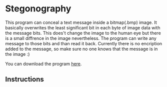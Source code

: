 # Stegonography

This program can conceal a text message inside a bitmap(.bmp) image. It basically overwrites the least significant bit in each byte of image data with the message bits. This does't change the image to the human eye but there is a small diffrence in the image nevertheless. The program can write any message to those bits and than read it back. Currently there is no encription added to the message, so make sure no one knows that the message is in the image :)

You can download the program [here](https://github.com/zmazk123/Stegonography/blob/master/Stegonograpy/bin/Release/Stegonograpy.exe?raw=true).

## Instructions

